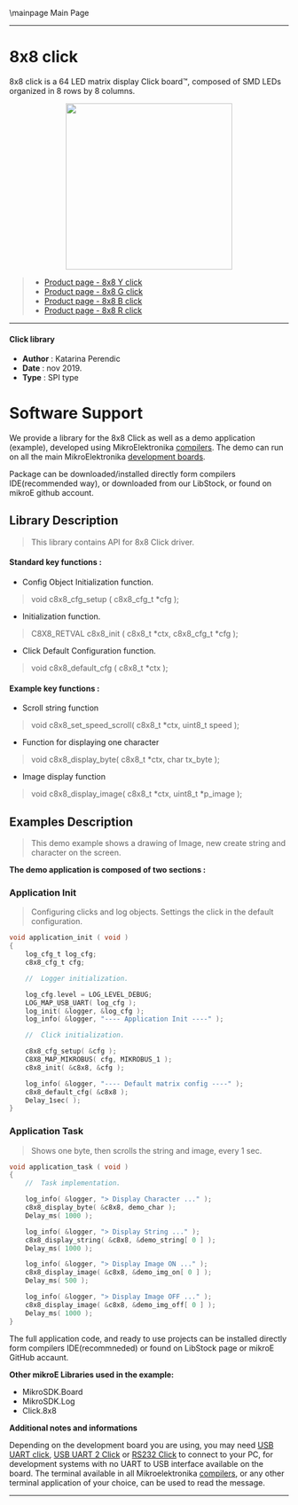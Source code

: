 \mainpage Main Page

---
# 8x8 click

8x8 click is a 64 LED matrix display Click board™, composed of SMD LEDs organized in 8 rows by 8 columns.

<p align="center">
  <img src="https://download.mikroe.com/images/click_for_ide/grupe/8x8-click-group.png" height=300px>
</p>

> - [Product page - 8x8 Y click](https://www.mikroe.com/8x8-y-click)
> - [Product page - 8x8 G click](https://www.mikroe.com/8x8-g-click)
> - [Product page - 8x8 B click](https://www.mikroe.com/8x8-b-click)
> - [Product page - 8x8 R click](https://www.mikroe.com/8x8-r-click)

---

#### Click library 

- **Author**        : Katarina Perendic
- **Date**          : nov 2019.
- **Type**          : SPI type

# Software Support

We provide a library for the 8x8 Click 
as well as a demo application (example), developed using MikroElektronika 
[compilers](https://shop.mikroe.com/compilers). 
The demo can run on all the main MikroElektronika [development boards](https://shop.mikroe.com/development-boards).

Package can be downloaded/installed directly form compilers IDE(recommended way), or downloaded from our LibStock, or found on mikroE github account. 

## Library Description

> This library contains API for 8x8 Click driver.

#### Standard key functions :

- Config Object Initialization function.
> void c8x8_cfg_setup ( c8x8_cfg_t *cfg ); 
 
- Initialization function.
> C8X8_RETVAL c8x8_init ( c8x8_t *ctx, c8x8_cfg_t *cfg );

- Click Default Configuration function.
> void c8x8_default_cfg ( c8x8_t *ctx );

#### Example key functions :

- Scroll string function
> void c8x8_set_speed_scroll( c8x8_t *ctx, uint8_t speed );
 
- Function for displaying one character
> void c8x8_display_byte( c8x8_t *ctx, char tx_byte );

- Image display function
> void c8x8_display_image( c8x8_t *ctx, uint8_t *p_image );

## Examples Description

> This demo example shows a drawing of Image, new create string and character on the screen.

**The demo application is composed of two sections :**

### Application Init 

> Configuring clicks and log objects.
> Settings the click in the default configuration.

```c
void application_init ( void )
{
    log_cfg_t log_cfg;
    c8x8_cfg_t cfg;

    //  Logger initialization.

    log_cfg.level = LOG_LEVEL_DEBUG;
    LOG_MAP_USB_UART( log_cfg );
    log_init( &logger, &log_cfg );
    log_info( &logger, "---- Application Init ----" );

    //  Click initialization.

    c8x8_cfg_setup( &cfg );
    C8X8_MAP_MIKROBUS( cfg, MIKROBUS_1 );
    c8x8_init( &c8x8, &cfg );

    log_info( &logger, "---- Default matrix config ----" );
    c8x8_default_cfg( &c8x8 );
    Delay_1sec( );
}
```

### Application Task

> Shows one byte, then scrolls the string and image, every 1 sec.

```c
void application_task ( void )
{
    //  Task implementation.

    log_info( &logger, "> Display Character ..." );
    c8x8_display_byte( &c8x8, demo_char );
    Delay_ms( 1000 );

    log_info( &logger, "> Display String ..." );
    c8x8_display_string( &c8x8, &demo_string[ 0 ] );
    Delay_ms( 1000 );

    log_info( &logger, "> Display Image ON ..." );
    c8x8_display_image( &c8x8, &demo_img_on[ 0 ] );
    Delay_ms( 500 );

    log_info( &logger, "> Display Image OFF ..." );
    c8x8_display_image( &c8x8, &demo_img_off[ 0 ] );
    Delay_ms( 1000 );
}
```

The full application code, and ready to use projects can be  installed directly form compilers IDE(recommneded) or found on LibStock page or mikroE GitHub accaunt.

**Other mikroE Libraries used in the example:** 

- MikroSDK.Board
- MikroSDK.Log
- Click.8x8

**Additional notes and informations**

Depending on the development board you are using, you may need 
[USB UART click](https://shop.mikroe.com/usb-uart-click), 
[USB UART 2 Click](https://shop.mikroe.com/usb-uart-2-click) or 
[RS232 Click](https://shop.mikroe.com/rs232-click) to connect to your PC, for 
development systems with no UART to USB interface available on the board. The 
terminal available in all Mikroelektronika 
[compilers](https://shop.mikroe.com/compilers), or any other terminal application 
of your choice, can be used to read the message.

---
